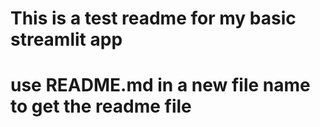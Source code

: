 # This is a test readme for my basic streamlit app
# use README.md in a new file name to get the readme file
